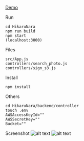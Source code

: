 [Demo](http://p2-front-end.s3-website-us-east-1.amazonaws.com/)

Run
```
cd HikaruNara
npm run build
npm start   
(localhost:3000)
```

Files
```
src/App.js
controllers/search_photo.js
controllers/sign_s3.js
```

Install
```
npm install
```

Others
```
cd HikaruNara/backend/controller
touch .env
AWSAccessKeyId=""
AWSSecretKey=""
Bucket=""
```

Screenshot
![alt text](https://github.com/duochen13/Voice-Controlled-Photo-Album/blob/main/upload_demo.jpg?raw=true)
![alt text](https://github.com/duochen13/Voice-Controlled-Photo-Album/blob/main/search_demo.jpg?raw=true)
